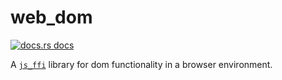 # web_dom

<a href="https://docs.rs/web_dom"><img src="https://img.shields.io/badge/docs-latest-blue.svg?style=flat-square" alt="docs.rs docs" /></a>

A [`js_ffi`](https://www.github.com/richardanaya/js_ffi) library for dom functionality in a browser environment.
